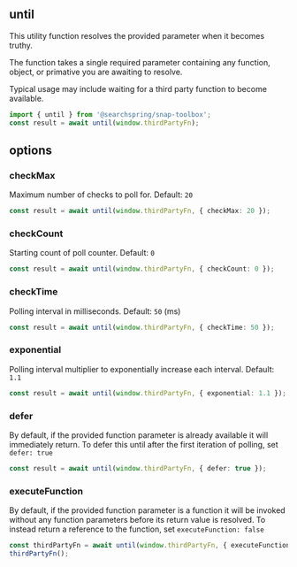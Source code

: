 ## until
This utility function resolves the provided parameter when it becomes truthy.

The function takes a single required parameter containing any function, object, or primative you are awaiting to resolve. 

Typical usage may include waiting for a third party function to become available.

```typescript
import { until } from '@searchspring/snap-toolbox';
const result = await until(window.thirdPartyFn);
```

## options

### checkMax
Maximum number of checks to poll for. Default: `20`

```typescript
const result = await until(window.thirdPartyFn, { checkMax: 20 });
```

### checkCount
Starting count of poll counter. Default: `0`

```typescript
const result = await until(window.thirdPartyFn, { checkCount: 0 });
```

### checkTime
Polling interval in milliseconds. Default: `50` (ms)

```typescript
const result = await until(window.thirdPartyFn, { checkTime: 50 });
```

### exponential
Polling interval multiplier to exponentially increase each interval. Default: `1.1`

```typescript
const result = await until(window.thirdPartyFn, { exponential: 1.1 });
```

### defer
By default, if the provided function parameter is already available it will immediately return. To defer this until after the first iteration of polling, set `defer: true`

```typescript
const result = await until(window.thirdPartyFn, { defer: true });
```

### executeFunction
By default, if the provided function parameter is a function it will be invoked without any function parameters before its return value is resolved. To instead return a reference to the function, set `executeFunction: false`

```typescript
const thirdPartyFn = await until(window.thirdPartyFn, { executeFunction: false });
thirdPartyFn();
```

